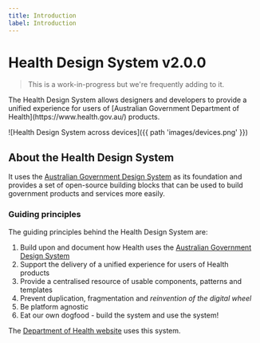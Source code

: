 ```yaml
---
title: Introduction
label: Introduction
---
```

# Health Design System v2.0.0

> This is a work-in-progress but we're frequently adding to it.

<p class="highlight">The Health Design System allows designers and developers to provide a unified experience for users of [Australian Government Department of Health](https://www.health.gov.au/) products.</p>

![Health Design System across devices]({{ path 'images/devices.png' }})

## About the Health Design System

It uses the [Australian Government Design System](https://designsystem.gov.au/) as its foundation and provides a set of open-source building blocks that can be used to build government products and services more easily.

### Guiding principles
The guiding principles behind the Health Design System are:

  1. Build upon and document how Health uses the [Australian Government Design System](https://designsystem.gov.au/)
  2. Support the delivery of a unified experience for users of Health products
  3. Provide a centralised resource of usable components, patterns and templates
  4. Prevent duplication, fragmentation and *reinvention of the digital wheel*
  5. Be platform agnostic
  6. Eat our own dogfood - build the system and use the system!
   
The [Department of Health website](https://www.health.gov.au/) uses this system.


